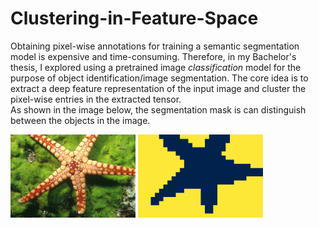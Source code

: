 # Clustering-in-Feature-Space
Obtaining pixel-wise annotations for training a semantic segmentation model is expensive and time-consuming. Therefore, in my Bachelor's thesis, I explored using a pretrained image *classification* model for the purpose of object identification/image segmentation. The core idea is to extract a deep feature representation of the input image and cluster the pixel-wise entries in the extracted tensor.
<br>
As shown in the image below, the segmentation mask is can distinguish between the objects in the image.

<img src='starfish.jpg' width=200>
<img src='mask.png' width=200>
